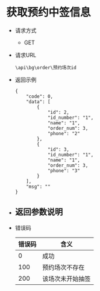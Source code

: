 # 获取预约中签信息

- 请求方式
    - GET
    
- 请求URL

    `\api\bg\order\预约场次id`
    

- 返回示例
    ```
    {
        "code": 0,
        "data": [
            {
                "id": 2,
                "id_number": "1",
                "name": "1",
                "order_num": 3,
                "phone": "2"
            },
            {
                "id": 3,
                "id_number": "1",
                "name": "1",
                "order_num": 3,
                "phone": "3"
            }
        ],
        "msg": ""
    }
    ```

- 返回参数说明
    - 
    
- 错误码

    |错误码|含义|
    |---|---|
    |0|成功|
    |100|预约场次不存在|
    |200|该场次未开始抽签|
    
